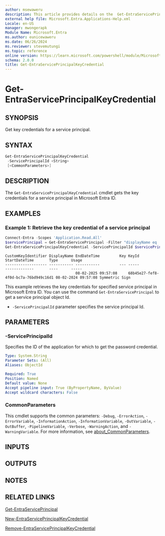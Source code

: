 ```yaml
---
author: msewaweru
description: This article provides details on the  Get-EntraServicePrincipalKeyCredential Command.
external help file: Microsoft.Entra.Applications-Help.xml
Locale: en-US
manager: mwongerapk
Module Name: Microsoft.Entra
ms.author: eunicewaweru
ms.date: 06/26/2024
ms.reviewer: stevemutungi
ms.topic: reference
online version: https://learn.microsoft.com/powershell/module/Microsoft.Entra/Get-EntraServicePrincipalKeyCredential
schema: 2.0.0
title: Get-EntraServicePrincipalKeyCredential
---
```


# Get-EntraServicePrincipalKeyCredential

## SYNOPSIS

Get key credentials for a service principal.

## SYNTAX

```powershell
Get-EntraServicePrincipalKeyCredential
 -ServicePrincipalId <String>
 [<CommonParameters>]
```

## DESCRIPTION

The `Get-EntraServicePrincipalKeyCredential` cmdlet gets the key credentials for a service principal in Microsoft Entra ID.

## EXAMPLES

### Example 1: Retrieve the key credential of a service principal

```powershell
Connect-Entra -Scopes 'Application.Read.All'
$servicePrincipal = Get-EntraServicePrincipal -Filter "displayName eq 'Helpdesk Application'"
Get-EntraServicePrincipalKeyCredential -ServicePrincipalId $servicePrincipal.Id
```

```Output
CustomKeyIdentifier DisplayName EndDateTime         Key KeyId                                StartDateTime       Type      Usage
------------------- ----------- -----------         --- -----                                -------------       ----      -----
                                08-02-2025 09:57:08     68b45e27-fef8-4f0d-bc7a-76bd949c16d1 08-02-2024 09:57:08 Symmetric Sign
```

This example retrieves the key credentials for specified service principal in Microsoft Entra ID. You can use the command `Get-EntraServicePrincipal` to get a service principal object Id.

- `-ServicePrincipalId` parameter specifies the service principal Id.

## PARAMETERS

### -ServicePrincipalId

Specifies the ID of the application for which to get the password credential.

```yaml
Type: System.String
Parameter Sets: (All)
Aliases: ObjectId

Required: True
Position: Named
Default value: None
Accept pipeline input: True (ByPropertyName, ByValue)
Accept wildcard characters: False
```

### CommonParameters

This cmdlet supports the common parameters: `-Debug`, `-ErrorAction`, `-ErrorVariable`, `-InformationAction`, `-InformationVariable`, `-OutVariable`, `-OutBuffer`, `-PipelineVariable`, `-Verbose`, `-WarningAction`, and `-WarningVariable`. For more information, see [about_CommonParameters](https://go.microsoft.com/fwlink/?LinkID=113216).

## INPUTS

## OUTPUTS

## NOTES

## RELATED LINKS

[Get-EntraServicePrincipal](Get-EntraServicePrincipal.md)

[New-EntraServicePrincipalKeyCredential](New-EntraServicePrincipalKeyCredential.md)

[Remove-EntraServicePrincipalKeyCredential](Remove-EntraServicePrincipalKeyCredential.md)
